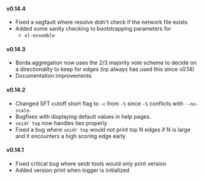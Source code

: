 #### v0.14.4

* Fixed a segfault where resolve didn't check if the network file exists
* Added some sanity checking to bootstrapping parameters for
  - `el-ensemble`

#### v0.14.3

* Borda aggregation now uses the 2/3 majority vote scheme to decide on a directionality to keep for edges (irp always has used this since v0.14)
* Documentation improvements

#### v0.14.2

* Changed SFT cutoff short flag to `-c` from `-S` since `-S` conflicts with `--no-scale`.
* Bugfixes with displaying default values in help pages.
* `seidr top` now handles ties properly
* Fixed a bug where `seidr top` would not print top N edges if N is large and
it encounters a high scoring edge early

#### v0.14.1

* Fixed critical bug where seidr tools would only print version
* Added version print when logger is initialized
